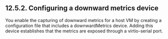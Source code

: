 ## 12.5.2. Configuring a downward metrics device

You enable the capturing of downward metrics for a host VM by creating a configuration file that includes a downwardMetrics device. Adding this device establishes that the metrics are exposed through a virtio-serial port.

